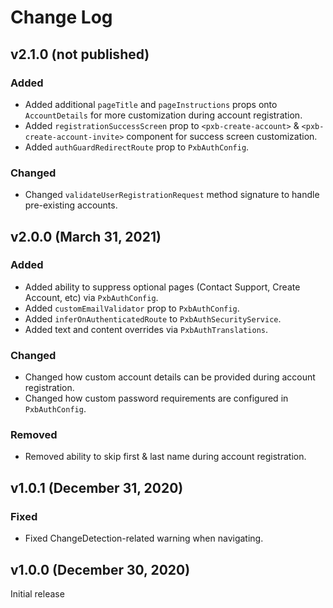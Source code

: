 # Change Log
 
## v2.1.0 (not published)

### Added 

-  Added additional `pageTitle` and `pageInstructions` props onto `AccountDetails` for more customization during account registration.  
-  Added `registrationSuccessScreen` prop to `<pxb-create-account>` & `<pxb-create-account-invite>` component for success screen customization.
-  Added `authGuardRedirectRoute` prop to `PxbAuthConfig`. 


### Changed

-  Changed `validateUserRegistrationRequest` method signature to handle pre-existing accounts.

## v2.0.0 (March 31, 2021)

### Added

-   Added ability to suppress optional pages (Contact Support, Create Account, etc) via `PxbAuthConfig`.
-   Added `customEmailValidator` prop to `PxbAuthConfig`.
-   Added `inferOnAuthenticatedRoute` to `PxbAuthSecurityService`.
-   Added text and content overrides via `PxbAuthTranslations`.

### Changed

-   Changed how custom account details can be provided during account registration.
-   Changed how custom password requirements are configured in `PxbAuthConfig`.

### Removed

-   Removed ability to skip first & last name during account registration.

## v1.0.1 (December 31, 2020)

### Fixed

-   Fixed ChangeDetection-related warning when navigating.

## v1.0.0 (December 30, 2020)

Initial release
